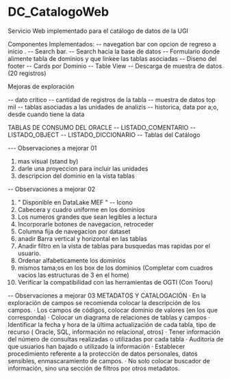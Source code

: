 # DC_CatalogoWeb
Servicio Web implementado para el catálogo de datos de la UGI

Componentes Implementados:
-- navegation bar con opcion de regreso a inicio <a link reference : inicio>.
-- Search bar.
-- Search hacia la base de datos
-- Formulario donde alimente tabla de dominios y que linkee las tablas asociadas
-- Diseno del footer
-- Cards por Dominio
-- Table View
-- Descarga de muestra de datos (20 registros)


Mejoras de exploración

-- dato critico
-- cantidad de registros de la tabla
-- muestra de datos top mil
-- tablas asociadas a las unidades de analizis
-- historica, data por a;o, desde cuando tiene la data


TABLAS DE CONSUMO DEL ORACLE
-- LISTADO_COMENTARIO
-- LISTADO_OBJECT
-- LISTADO_DICCIONARIO 
-- Tablas del Catálogo

--- Observaciones a mejorar 01
1) mas visual (stand by)
2) darle una proyeccion para incluir las unidades 
3) descripcion del dominio en la vista tablas

-- Observaciones a mejorar 02
1) " Disponible en DataLake MEF " -- Icono
2) Cabecera y cuadro uniforme en los dominios
3) Los numeros grandes que sean legibles a lectura
4) Incorporarle botones de navegacion, retroceder
5) Columna fija de navegacion por dataset
6) anadir Barra vertical y horizontal en las tablas 
7) Anadir filtro en la vista de tablas para busquedas mas rapidas por el usuario.
8) Ordenar alfabeticamente los dominios
9) mismos tama;os en los box de los dominios (Completar com cuadros vacios las estructuras de 3 en el home)
10) Verificar la compatibilidad con las herramientas de OGTI (Con Tooru)

-- Observaciones a mejorar 03
METADATOS Y CATALOGACIÓN
·        En la exploración de campos se recomienda colocar la descripción de los campos.
·        Los campos de códigos, colocar dominio de valores (en los que corresponda)
·        Colocar un diagrama de relaciones de tablas y campos
·        Identificar la fecha y hora de la última actualización de cada tabla, tipo de recurso ( Oracle, SQL, información no relacional, otros)
·        Tener información del número de consultas realizadas o utilizadas por cada tabla
·        Auditoría de que usuarios han bajado o utilizado la información
·        Establecer procedimiento referente a la protección de datos personales, datos sensibles, enmascaramiento de campos.
·        No solo colocar buscador de información, sino una sección de filtros por otros metadatos.
